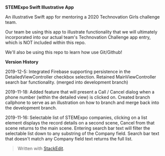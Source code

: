 ﻿**STEMExpo Swift Illustrative App**

An illustrative Swift app for mentoring a 2020 Technovation Girls challenge team.

Our team be using this app to illustrate functionality that we will ultimately incorporated into our actual team's Technovation Challenge app entry, which is NOT included within this repo.

We'll also be using this repo to learn how use Git/Github!

**Version History**

2019-12-5: Integrated Firebase supporting persistence in the DetailedViewController checkbox selection.  Retained MainViewController search bar functionality. (merged into development branch)

2019-11-18: Added feature that will present a Call / Cancel dialog when a phone number (within the detailed view) is clicked on.   Created branch callphone to serve as an illustration on how to branch and merge back into the development branch.

2019-11-16:  Selectable list of STEMExpo companies, clicking on a list element displays the record details on a second scene, Cancel from that scene returns to the main scene.  Entering search bar text will filter the selectable list down to any substring of the Company field.  Search bar text that doesn't match any Company field text returns the full list.

> Written with [StackEdit](https://stackedit.io/).
